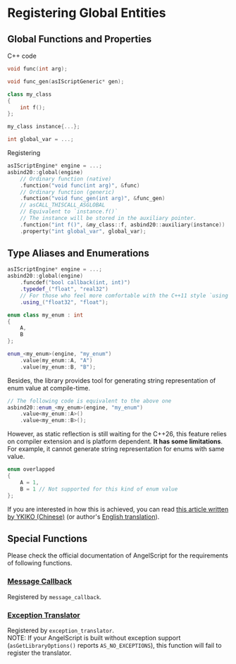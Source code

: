 # Registering Global Entities
## Global Functions and Properties
C++ code
```c++
void func(int arg);

void func_gen(asIScriptGeneric* gen);

class my_class
{
    int f();
};

my_class instance{...};

int global_var = ...;
```

Registering
```c++
asIScriptEngine* engine = ...;
asbind20::global(engine)
    // Ordinary function (native)
    .function("void func(int arg)", &func)
    // Ordinary function (generic)
    .function("void func_gen(int arg)", &func_gen)
    // asCALL_THISCALL_ASGLOBAL
    // Equivalent to `instance.f()`
    // The instance will be stored in the auxiliary pointer.
    .function("int f()", &my_class::f, asbind20::auxiliary(instance))
    .property("int global_var", global_var);
```

## Type Aliases and Enumerations
```c++
asIScriptEngine* engine = ...;
asbind20::global(engine)
    .funcdef("bool callback(int, int)")
    .typedef_("float", "real32")
    // For those who feel more comfortable with the C++11 style `using alias = type`
    .using_("float32", "float");

enum class my_enum : int
{
    A,
    B
};

enum_<my_enum>(engine, "my_enum")
    .value(my_enum::A, "A")
    .value(my_enum::B, "B");
```

Besides, the library provides tool for generating string representation of enum value at compile-time.
```c++
// The following code is equivalent to the above one
asbind20::enum_<my_enum>(engine, "my_enum")
    .value<my_enum::A>()
    .value<my_enum::B>();
```

However, as static reflection is still waiting for the C++26, this feature relies on compiler extension and is platform dependent. **It has some limitations**. For example, it cannot generate string representation for enums with same value.
```c++
enum overlapped
{
    A = 1,
    B = 1 // Not supported for this kind of enum value
};
```

If you are interested in how this is achieved, you can read [this article written by YKIKO (Chinese)](https://zhuanlan.zhihu.com/p/680412313)
(or author's [English translation](https://ykiko.me/en/articles/680412313/)).

## Special Functions
Please check the official documentation of AngelScript for the requirements of following functions.

### [Message Callback](https://www.angelcode.com/angelscript/sdk/docs/manual/doc_compile_script.html#doc_compile_script_msg)
Registered by `message_callback`.

### [Exception Translator](https://www.angelcode.com/angelscript/sdk/docs/manual/doc_cpp_exceptions.html)
Registered by `exception_translator`.  
NOTE: If your AngelScript is built without exception support (`asGetLibraryOptions()` reports `AS_NO_EXCEPTIONS`), this function will fail to register the translator.
